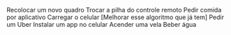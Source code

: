 Recolocar um novo quadro
Trocar a pilha do controle remoto
Pedir comida por aplicativo
Carregar o celular [Melhorar esse algoritmo que já tem]
Pedir um Uber
Instalar um app no celular
Acender uma vela
Beber água
